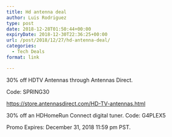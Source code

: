 ```yaml
---
title: Hd antenna deal
author: Luis Rodriguez
type: post
date: 2018-12-28T01:50:44+00:00
expiryDate: 2018-12-30T22:36:25+00:00
url: /post/2018/12/27/hd-antenna-deal/
categories:
  - Tech Deals
format: link

---
```

30% off HDTV Antennas through Antennas Direct.

Code: SPRING30

https://store.antennasdirect.com/HD-TV-antennas.html

30% off an HDHomeRun Connect digital tuner. Code: G4PLEX5

Promo Expires: December 31, 2018 11:59 pm PST.
